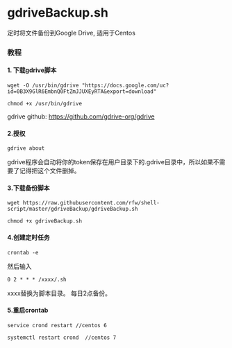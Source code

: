 # gdriveBackup.sh

定时将文件备份到Google Drive, 适用于Centos


### 教程

#### 1. 下载gdrive脚本

```
wget -O /usr/bin/gdrive "https://docs.google.com/uc?id=0B3X9GlR6EmbnQ0FtZmJJUXEyRTA&export=download"

chmod +x /usr/bin/gdrive
```
gdrive github: https://github.com/gdrive-org/gdrive


#### 2.授权

```
gdrive about
```
gdrive程序会自动将你的token保存在用户目录下的.gdrive目录中，所以如果不需要了记得把这个文件删掉。

#### 3.下载备份脚本

```
wget https://raw.githubusercontent.com/rfw/shell-script/master/gdriveBackup/gdriveBackup.sh

chmod +x gdriveBackup.sh
```

#### 4.创建定时任务

```
crontab -e
```
然后输入
```
0 2 * * * /xxxx/.sh
```
xxxx替换为脚本目录。
每日2点备份。

#### 5.重启crontab

```
service crond restart //centos 6

systemctl restart crond  //centos 7
```